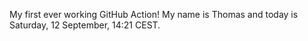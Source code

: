 My first ever working GitHub Action!
My name is Thomas and today is Saturday, 12 September, 14:21 CEST. 
